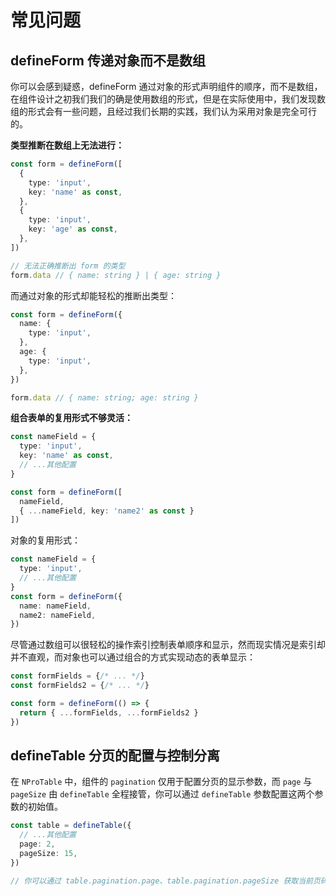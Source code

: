 # 常见问题

## defineForm 传递对象而不是数组

你可以会感到疑惑，defineForm 通过对象的形式声明组件的顺序，而不是数组，在组件设计之初我们我们的确是使用数组的形式，但是在实际使用中，我们发现数组的形式会有一些问题，且经过我们长期的实践，我们认为采用对象是完全可行的。


**类型推断在数组上无法进行：**

```ts
const form = defineForm([
  {
    type: 'input',
    key: 'name' as const,
  },
  {
    type: 'input',
    key: 'age' as const,
  },
])

// 无法正确推断出 form 的类型
form.data // { name: string } | { age: string }
```

而通过对象的形式却能轻松的推断出类型：

```ts
const form = defineForm({
  name: {
    type: 'input',
  },
  age: {
    type: 'input',
  },
})

form.data // { name: string; age: string }
```

**组合表单的复用形式不够灵活：**

```ts
const nameField = {
  type: 'input',
  key: 'name' as const,
  // ...其他配置
}

const form = defineForm([
  nameField,
  { ...nameField, key: 'name2' as const }
])
```

对象的复用形式：

```ts
const nameField = {
  type: 'input',
  // ...其他配置
}
const form = defineForm({
  name: nameField,
  name2: nameField,
})
```

尽管通过数组可以很轻松的操作索引控制表单顺序和显示，然而现实情况是索引却并不直观，而对象也可以通过组合的方式实现动态的表单显示：

```ts
const formFields = {/* ... */}
const formFields2 = {/* ... */}

const form = defineForm(() => {
  return { ...formFields, ...formFields2 }
})
```

## defineTable 分页的配置与控制分离

在 `NProTable` 中，组件的 `pagination` 仅用于配置分页的显示参数，而 `page` 与 `pageSize` 由 `defineTable` 全程接管，你可以通过 `defineTable` 参数配置这两个参数的初始值。

```ts
const table = defineTable({
  // ...其他配置
  page: 2,
  pageSize: 15,
})

// 你可以通过 table.pagination.page、table.pagination.pageSize 获取当前页码和当前页大小
```


